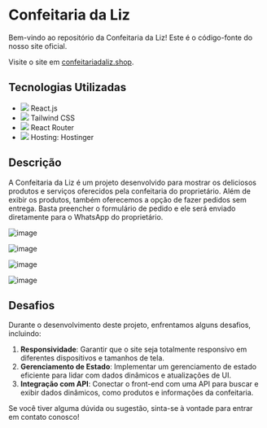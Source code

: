 # Confeitaria da Liz

Bem-vindo ao repositório da Confeitaria da Liz! Este é o código-fonte do nosso site oficial.

Visite o site em [confeitariadaliz.shop](https://confeitariadaliz.shop/).

## Tecnologias Utilizadas

- <img src="https://img.icons8.com/color/48/000000/react-native.png"/> React.js
- <img src="https://img.icons8.com/color/48/000000/tailwindcss.png"/> Tailwind CSS
- <img src="https://img.icons8.com/color/48/000000/react-native.png"/> React Router
- <img src="https://icons-for-free.com/iff/png/256/Hostinger-1329545820965555584.png"/> Hosting: Hostinger

## Descrição

A Confeitaria da Liz é um projeto desenvolvido para mostrar os deliciosos produtos e serviços oferecidos pela confeitaria do proprietário. Além de exibir os produtos, também oferecemos a opção de fazer pedidos sem entrega. Basta preencher o formulário de pedido e ele será enviado diretamente para o WhatsApp do proprietário.

![image](https://github.com/patrickmf97/liz-confeitaria/assets/111186316/5b5a6370-10d6-458f-9ad1-3b7bc7decf94)

![image](https://github.com/patrickmf97/liz-confeitaria/assets/111186316/c279ee53-e1b5-4597-a03a-efcb274b650d)

![image](https://github.com/patrickmf97/liz-confeitaria/assets/111186316/9c79dddb-e964-4cdd-80bf-ba9fe7a8241b)

![image](https://github.com/patrickmf97/liz-confeitaria/assets/111186316/b358c8b2-d5e3-45be-822b-8b36ad88b1b2)


## Desafios

Durante o desenvolvimento deste projeto, enfrentamos alguns desafios, incluindo:

1. **Responsividade**: Garantir que o site seja totalmente responsivo em diferentes dispositivos e tamanhos de tela.
2. **Gerenciamento de Estado**: Implementar um gerenciamento de estado eficiente para lidar com dados dinâmicos e atualizações de UI.
3. **Integração com API**: Conectar o front-end com uma API para buscar e exibir dados dinâmicos, como produtos e informações da confeitaria.

Se você tiver alguma dúvida ou sugestão, sinta-se à vontade para entrar em contato conosco!



